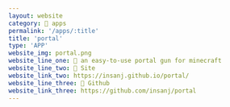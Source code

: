 ```yaml
---
layout: website
category: 🏬 apps
permalink: '/apps/:title'
title: 'portal'
type: 'APP'
website_img: portal.png
website_line_one: 🌌 an easy-to-use portal gun for minecraft
website_line_two: 🚀 Site
website_link_two: https://insanj.github.io/portal/
website_line_three: 👾 Github
website_link_three: https://github.com/insanj/portal
---
```


